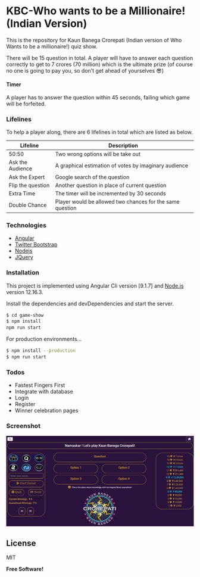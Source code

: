 # KBC-Who wants to be a Millionaire! (Indian Version)
This is the repository for Kaun Banega Crorepati (Indian version of Who Wants to be a millionaire!) quiz show.

There will be 15 question in total. A player will have to answer each question correctly to get to 7 crores (70 million) which is the ultimate prize (of course no one is going to pay you, so don't get ahead of yourselves 😎)

#### Timer
A player has to answer the question within 45 seconds, failing which game will be forfeited.

### Lifelines

To help a player along, there are 6 lifelines in total which are listed as below.

| Lifeline | Description |
| ------ | ------ |
| 50:50 | Two wrong options will be take out|
| Ask the Audience | A graphical estimation of votes by imaginary audience |
| Ask the Expert | Google search of the question |
| Flip the question | Another question in place of current question |
| Extra Time | The timer will be incremented by 30 seconds |
| Double Chance | Player would be allowed two chances for the same question |
### Technologies

* <a href="https://angular.io/" target="_blank">Angular</a>
* <a href="https://getbootstrap.com/" target="_blank">Twitter Bootstrap</a>
* <a href="https://nodejs.org/" target="_blank">Nodejs</a>
* <a href="https://jquery.com/" target="_blank">JQuery</a>

### Installation

This project is implemented using Angular Cli version [9.1.7] and [Node.js](https://nodejs.org/) version 12.16.3.

Install the dependencies and devDependencies and start the server.

```sh
$ cd game-show
$ npm install
npm run start
```

For production environments...

```sh
$ npm install --production
$ npm run start
```

### Todos

 - Fastest Fingers First
 - Integrate with database
 - Login
 - Register
 - Winner celebration pages
 
### Screenshot

![Screenshot](screenshots/game-screen.png?raw=true "Game-Show")

License
----

MIT


**Free Software!**

[//]: # (These are reference links used in the body of this note and get stripped out when the markdown processor does its job. There is no need to format nicely because it shouldn't be seen. Thanks SO - http://stackoverflow.com/questions/4823468/store-comments-in-markdown-syntax)

   [git-repo-url]: <git@github.com:shekhawatbhawani87/kbc-wwtbam.git>
   [node.js]: <http://nodejs.org>
   [Twitter Bootstrap]: <https://getbootstrap.com/>
   [jQuery]: <https://jquery.com>
   [Angular]: <https://angular.io/>
